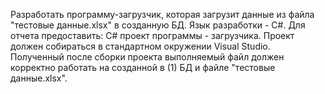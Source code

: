 Разработать программу-загрузчик, которая загрузит данные из файла 
    "тестовые данные.xlsx" в созданную БД. 
    Язык разработки - C#. 
    Для отчета предоставить: C# проект программы - загрузчика. Проект должен 
    собираться в стандартном окружении Visual Studio. Полученный после сборки проекта
    выполняемый файл должен корректно работать на созданной в (1) БД и файле 
    "тестовые данные.xlsx". 
